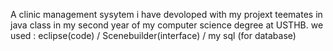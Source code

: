 A clinic management sysytem  i have devoloped with my projext teemates in java class in my second year of my computer science degree at USTHB.
we used : eclipse(code) / Scenebuilder(interface) / my sql (for database)
